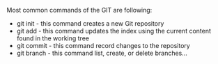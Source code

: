Most common commands of the GIT are following:
* git init - this command creates a new Git repository
* git add - this command updates the index using the current content found in the working tree
* git commit - this command record changes to the repository
* git branch - this command list, create, or delete branches...